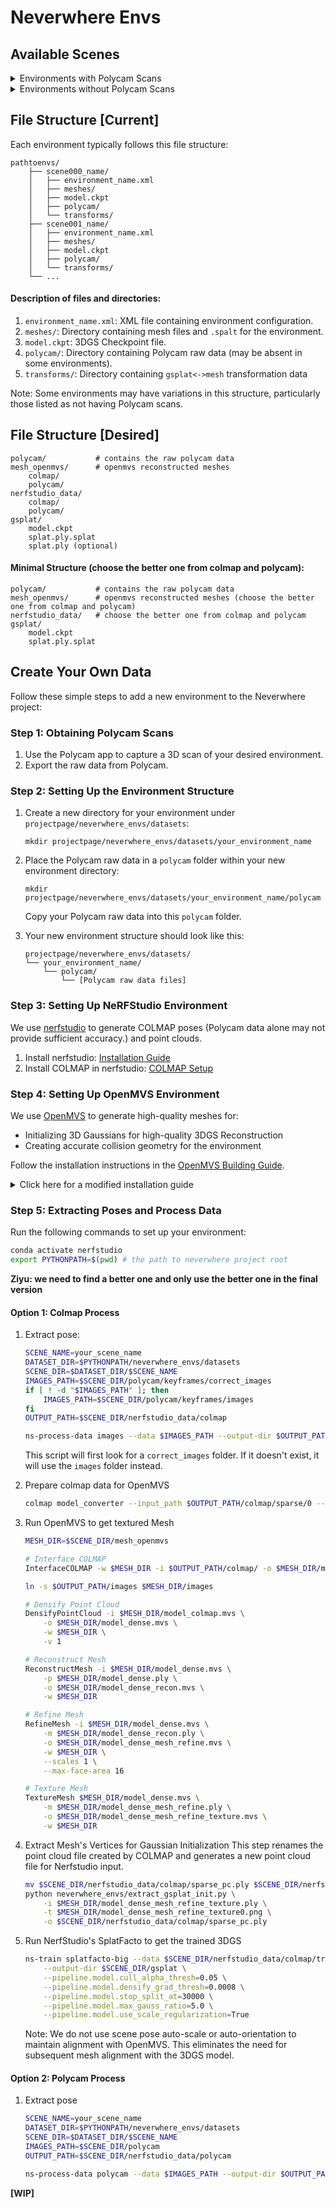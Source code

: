 # Neverwhere Envs

## Available Scenes

<details>
<summary>Environments with Polycam Scans</summary>

1. building_31_stairs_v1
2. curb_gas_tank_v1
3. gaps_12in_226_blue_carpet_v2
4. gaps_16in_226_blue_carpet_v2
5. gaps_226_blue_carpet_v4
6. gaps_fire_outlet_v3
7. gaps_grassy_courtyard_v2
8. gaps_stata_v1
9. hurdle_226_blue_carpet_v3
10. hurdle_black_stone_v1
11. hurdle_one_blue_carpet_v2
12. hurdle_one_dark_grassy_courtyard_v1
13. hurdle_one_light_grassy_courtyard_v1
14. hurdle_one_light_grassy_courtyard_v3
15. hurdle_stata_one_v1
16. hurdle_stata_v1
17. hurdle_stata_v2
18. hurdle_three_grassy_courtyard_v2
19. ramp_aligned_blue_carpet_v4
20. ramp_aligned_covered_blue_carpet_v6
21. ramp_bricks_v2
22. ramp_grass_v1
23. ramp_grass_v3
24. ramp_spread_blue_carpet_v5
25. ramp_spread_covered_blue_carpet_v7
26. real_hurdle_one_blue_carpet_v2
27. real_hurdle_three_grassy_ally_v2
28. real_stair_02_bcs_v1
29. real_stair_03_bcs_golden
30. real_stair_04_bcs_dusk
31. real_stair_07_54_v1
32. real_stair_08_mc_afternoon_v1
33. stairs_36_backstairs_v2
34. stairs_48_v3
35. stairs_4_stairs2up_v1
36. stairs_54_wooden_v1
37. stairs_backstairs_v5
38. stairs_banana_v1
39. stata_ramped_platform_v3
40. wood_ramp_aligned_bricks_v1
41. wood_ramp_aligned_grass_v2
42. wood_ramp_offset_bricks_v2
43. wood_ramp_offset_grass_v1

</details>

<details>
<summary>Environments without Polycam Scans</summary>

1. _archive
2. gap-stata_v1
3. mesh_camera_left
4. mesh_camera_right
5. real_curb_01
6. real_curb_02
7. real_flat_01_stata_grass
8. real_flat_02_wh_evening
9. real_flat_03_stata_indoor
10. real_gap_01
11. real_gap_02
12. real_hurdle_01
13. real_parkour_01
14. real_stair_01
15. real_stair_05_bcs_rain_v1
16. real_stair_06_wh_evening_v1
17. real_stair_10_wh_afternoon_v1
18. stairs_cf_night_v13
19. stairs_mc_afternoon_v2
20. stairs_wh_evening_v2

</details>

## File Structure [Current]

Each environment typically follows this file structure:

```
pathtoenvs/
    ├── scene000_name/
    │   ├── environment_name.xml
    │   ├── meshes/
    │   ├── model.ckpt
    │   ├── polycam/
    │   └── transforms/
    ├── scene001_name/
    │   ├── environment_name.xml
    │   ├── meshes/
    │   ├── model.ckpt
    │   ├── polycam/
    │   └── transforms/
    └── ...
```

#### Description of files and directories:

1. `environment_name.xml`: XML file containing environment configuration.
2. `meshes/`: Directory containing mesh files and `.spalt` for the environment.
3. `model.ckpt`: 3DGS Checkpoint file.
4. `polycam/`: Directory containing Polycam raw data (may be absent in some environments).
5. `transforms/`: Directory containing `gsplat<->mesh` transformation data

Note: Some environments may have variations in this structure, particularly those listed as not having Polycam scans.

## File Structure [Desired]

```
polycam/           # contains the raw polycam data
mesh_openmvs/      # openmvs reconstructed meshes
    colmap/
    polycam/
nerfstudio_data/   
    colmap/
    polycam/
gsplat/
    model.ckpt
    splat.ply.splat
    splat.ply (optional)
```

#### Minimal Structure (choose the better one from colmap and polycam):
```
polycam/           # contains the raw polycam data
mesh_openmvs/      # openmvs reconstructed meshes (choose the better one from colmap and polycam)
nerfstudio_data/   # choose the better one from colmap and polycam
gsplat/
    model.ckpt
    splat.ply.splat
```

## Create Your Own Data

Follow these simple steps to add a new environment to the Neverwhere project:

### Step 1: Obtaining Polycam Scans

1. Use the Polycam app to capture a 3D scan of your desired environment.
2. Export the raw data from Polycam.

### Step 2: Setting Up the Environment Structure

1. Create a new directory for your environment under `projectpage/neverwhere_envs/datasets`:
   ```
   mkdir projectpage/neverwhere_envs/datasets/your_environment_name
   ```

2. Place the Polycam raw data in a `polycam` folder within your new environment directory:
   ```
   mkdir projectpage/neverwhere_envs/datasets/your_environment_name/polycam
   ```
   Copy your Polycam raw data into this `polycam` folder.

3. Your new environment structure should look like this:
   ```
   projectpage/neverwhere_envs/datasets/
   └── your_environment_name/
       └── polycam/
           └── [Polycam raw data files]
   ```

### Step 3: Setting Up NeRFStudio Environment

We use [nerfstudio](https://github.com/nerfstudio-project/nerfstudio) to generate COLMAP poses (Polycam data alone may not provide sufficient accuracy.) and point clouds.

1. Install nerfstudio: [Installation Guide](https://docs.nerf.studio/quickstart/installation.html#create-environment)
2. Install COLMAP in nerfstudio: [COLMAP Setup](https://docs.nerf.studio/quickstart/custom_dataset.html#installing-colmap)

### Step 4: Setting Up OpenMVS Environment

We use [OpenMVS](https://github.com/cdcseacave/openMVS) to generate high-quality meshes for:
- Initializing 3D Gaussians for high-quality 3DGS Reconstruction
- Creating accurate collision geometry for the environment

Follow the installation instructions in the [OpenMVS Building Guide](https://github.com/cdcseacave/openMVS/wiki/Building).

<details>
<summary>Click here for a modified installation guide</summary>

#### Prepare and empty machine for building:
```bash
sudo apt-get update -qq && sudo apt-get install -qq
sudo apt-get -y install git cmake libpng-dev libjpeg-dev libtiff-dev libglu1-mesa-dev
main_path=$(pwd)
```

#### Eigen (Required)
```bash
git clone https://gitlab.com/libeigen/eigen.git --branch 3.4
mkdir eigen_build && cd eigen_build
cmake ../eigen
make && sudo make install
cd ..
```

#### Boost (Required)
```bash
sudo apt-get -y install libboost-iostreams-dev libboost-program-options-dev libboost-system-dev libboost-serialization-dev
```

#### OpenCV (Required)
```bash
sudo apt-get -y install libopencv-dev
```

#### CGAL (Required)
```bash
sudo apt-get -y install libcgal-dev libcgal-qt5-dev
```

#### VCGLib (Required)
```bash
git clone https://github.com/cdcseacave/VCG.git vcglib
```

#### Ceres (Optional)
```bash
sudo apt-get -y install libatlas-base-dev libsuitesparse-dev
git clone https://ceres-solver.googlesource.com/ceres-solver ceres-solver
mkdir ceres_build && cd ceres_build
cmake ../ceres-solver/ -DMINIGLOG=ON -DBUILD_TESTING=OFF -DBUILD_EXAMPLES=OFF
make -j2 && sudo make install
cd ..
```

#### GLFW3 (Optional)
```bash
sudo apt-get -y install freeglut3-dev libglew-dev libglfw3-dev
```

#### OpenMVS
```bash
git clone https://github.com/cdcseacave/openMVS.git
mkdir make && cd make
cmake .. -DCMAKE_BUILD_TYPE=Release -DVCG_ROOT="$main_path/vcglib"
```

#### Install OpenMVS library (optional):
```bash
make -j4 && sudo make install
```

</details>

### Step 5: Extracting Poses and Process Data

Run the following commands to set up your environment:

```bash
conda activate nerfstudio
export PYTHONPATH=$(pwd) # the path to neverwhere project root
```

**Ziyu: we need to find a better one and only use the better one in the final version** 
#### Option 1: Colmap Process

1. Extract pose:
    ```bash
    SCENE_NAME=your_scene_name
    DATASET_DIR=$PYTHONPATH/neverwhere_envs/datasets
    SCENE_DIR=$DATASET_DIR/$SCENE_NAME
    IMAGES_PATH=$SCENE_DIR/polycam/keyframes/correct_images
    if [ ! -d "$IMAGES_PATH" ]; then
        IMAGES_PATH=$SCENE_DIR/polycam/keyframes/images
    fi
    OUTPUT_PATH=$SCENE_DIR/nerfstudio_data/colmap

    ns-process-data images --data $IMAGES_PATH --output-dir $OUTPUT_PATH --matching-method exhaustive --num_downscales 0 --camera_type pinhole
    ```

    This script will first look for a `correct_images` folder. If it doesn't exist, it will use the `images` folder instead.

2. Prepare colmap data for OpenMVS
    ```bash
    colmap model_converter --input_path $OUTPUT_PATH/colmap/sparse/0 --output_path $OUTPUT_PATH/colmap/sparse --output_type TXT
    ```

3. Run OpenMVS to get textured Mesh
    ```bash
    MESH_DIR=$SCENE_DIR/mesh_openmvs

    # Interface COLMAP
    InterfaceCOLMAP -w $MESH_DIR -i $OUTPUT_PATH/colmap/ -o $MESH_DIR/model_colmap.mvs

    ln -s $OUTPUT_PATH/images $MESH_DIR/images

    # Densify Point Cloud
    DensifyPointCloud -i $MESH_DIR/model_colmap.mvs \
        -o $MESH_DIR/model_dense.mvs \
        -w $MESH_DIR \
        -v 1

    # Reconstruct Mesh
    ReconstructMesh -i $MESH_DIR/model_dense.mvs \
        -p $MESH_DIR/model_dense.ply \
        -o $MESH_DIR/model_dense_recon.mvs \
        -w $MESH_DIR

    # Refine Mesh
    RefineMesh -i $MESH_DIR/model_dense.mvs \
        -m $MESH_DIR/model_dense_recon.ply \
        -o $MESH_DIR/model_dense_mesh_refine.mvs \
        -w $MESH_DIR \
        --scales 1 \
        --max-face-area 16

    # Texture Mesh
    TextureMesh $MESH_DIR/model_dense.mvs \
        -m $MESH_DIR/model_dense_mesh_refine.ply \
        -o $MESH_DIR/model_dense_mesh_refine_texture.mvs \
        -w $MESH_DIR
    ```

4. Extract Mesh's Vertices for Gaussian Initialization
   This step renames the point cloud file created by COLMAP and generates a new point cloud file for Nerfstudio input.
   ```bash
   mv $SCENE_DIR/nerfstudio_data/colmap/sparse_pc.ply $SCENE_DIR/nerfstudio_data/colmap/colmap_pc.ply
   python neverwhere_envs/extract_gsplat_init.py \
       -i $MESH_DIR/model_dense_mesh_refine_texture.ply \
       -t $MESH_DIR/model_dense_mesh_refine_texture0.png \
       -o $SCENE_DIR/nerfstudio_data/colmap/sparse_pc.ply
   ```

5. Run NerfStudio's SplatFacto to get the trained 3DGS
   ```bash
   ns-train splatfacto-big --data $SCENE_DIR/nerfstudio_data/colmap/transforms.json \
       --output-dir $SCENE_DIR/gsplat \
       --pipeline.model.cull_alpha_thresh=0.05 \
       --pipeline.model.densify_grad_thresh=0.0008 \
       --pipeline.model.stop_split_at=30000 \
       --pipeline.model.max_gauss_ratio=5.0 \
       --pipeline.model.use_scale_regularization=True
   ```
   Note: We do not use scene pose auto-scale or auto-orientation to maintain alignment with OpenMVS. This eliminates the need for subsequent mesh alignment with the 3DGS model.


#### Option 2: Polycam Process

1. Extract pose
    ```bash
    SCENE_NAME=your_scene_name
    DATASET_DIR=$PYTHONPATH/neverwhere_envs/datasets
    SCENE_DIR=$DATASET_DIR/$SCENE_NAME
    IMAGES_PATH=$SCENE_DIR/polycam
    OUTPUT_PATH=$SCENE_DIR/nerfstudio_data/polycam

    ns-process-data polycam --data $IMAGES_PATH --output-dir $OUTPUT_PATH --num_downscales 0
    ```
**[WIP]**